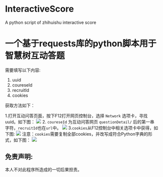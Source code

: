 # InteractiveScore
A python script of zhihuishu interactive score
# 一个基于requests库的python脚本用于智慧树互动答题
需要填写以下内容:
1. uuid
2. coureseId
3. recruitId
4. cookies

获取方法如下：

1.打开互动问答页面，按下F12打开网页控制台，选择 `Network` 选项卡，寻找uuid。如下图：
<img src = 'https://s3.bmp.ovh/imgs/2021/10/91233aee0b39f737.png' />
2. `coureseId` 为互动问答网页 `questionDetail/` 后的第一串字符，`recruitId`也在`url`中。
<img src = 'https://s3.bmp.ovh/imgs/2021/10/0a2fdbbf27d321d7.png' />
3.`cookies`从F12控制台中相关选项卡中获得，如下图:
<img src = 'https://s3.bmp.ovh/imgs/2021/10/213aeb631b4c4231.png' />
注意：`cookies`需要复制全部cookies，并改写成符合Python字典的形式，如下图：
<img src = 'https://s3.bmp.ovh/imgs/2021/10/39adc24855f188a3.png' />

## 免责声明:

本人不对此程序所造成的一切后果担责。
